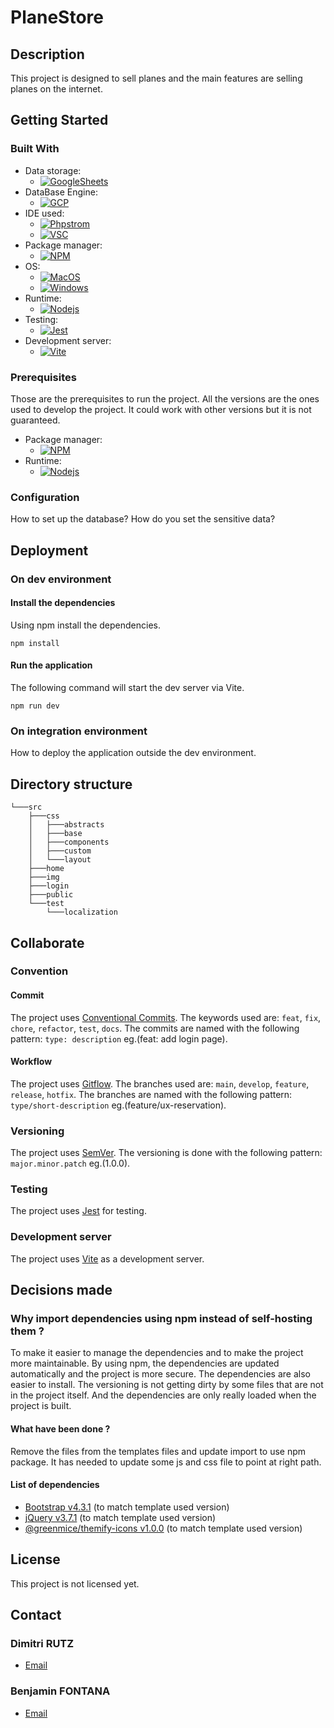 # PlaneStore

## Description

This project is designed to sell planes and the main features are selling planes on the internet.

## Getting Started

### Built With

* Data storage:
  * [![GoogleSheets]][GoogleSheets-url]
* DataBase Engine:
  * [![GCP]][GCP-url]
* IDE used:
  * [![Phpstrom]][Phpstrom-url]
  * [![VSC]][VSC-url]
* Package manager:
  * [![NPM]][NPM-url]
* OS:
  * [![MacOS]][MacOS-url]
  * [![Windows]][Windows-url]
* Runtime:
  * [![Nodejs]][Nodejs-url]
* Testing:
  * [![Jest]][Jest-url]
* Development server:
  * [![Vite]][Vite-url]

### Prerequisites

Those are the prerequisites to run the project. All the versions are the ones used to develop the project. It could work with other versions but it is not guaranteed.

* Package manager:
  * [![NPM]][NPM-url]
* Runtime:
  * [![Nodejs]][Nodejs-url]

### Configuration

How to set up the database?
How do you set the sensitive data?

## Deployment

### On dev environment

#### Install the dependencies

Using npm install the dependencies.

```shell
npm install
```

#### Run the application

The following command will start the dev server via Vite.

```shell
npm run dev
```

### On integration environment

How to deploy the application outside the dev environment.

## Directory structure

```shell
└───src
    ├───css
    │   ├───abstracts
    │   ├───base
    │   ├───components
    │   ├───custom
    │   └───layout
    ├───home
    ├───img
    ├───login
    ├───public
    └───test
        └───localization
```

## Collaborate

### Convention

#### Commit

The project uses [Conventional Commits][Commit-url]. The keywords used are: `feat`, `fix`, `chore`, `refactor`, `test`, `docs`. The commits are named with the following pattern: `type: description` eg.(feat: add login page).

#### Workflow

The project uses [Gitflow][GitFlow-url]. The branches used are: `main`, `develop`, `feature`, `release`, `hotfix`. The branches are named with the following pattern: `type/short-description` eg.(feature/ux-reservation).

### Versioning

The project uses [SemVer][SemVer-url]. The versioning is done with the following pattern: `major.minor.patch` eg.(1.0.0).

### Testing

The project uses [Jest][Jest-url] for testing.

### Development server

The project uses [Vite][Vite-url] as a development server.

## Decisions made

### Why import dependencies using npm instead of self-hosting them ?

To make it easier to manage the dependencies and to make the project more maintainable. By using npm, the dependencies are updated automatically and the project is more secure. The dependencies are also easier to install. The versioning is not getting dirty by some files that are not in the project itself. And the dependencies are only really loaded when the project is built.

#### What have been done ?

Remove the files from the templates files and update import to use npm package. It has needed to update some js and css file to point at right path.

#### List of dependencies

- [Bootstrap v4.3.1](https://www.npmjs.com/package/bootstrap/v/4.3.1) (to match template used version)
- [jQuery v3.7.1](https://www.npmjs.com/package/jquery/v/3.7.1) (to match template used version)
- [@greenmice/themify-icons v1.0.0](https://www.npmjs.com/package/@greenmice/themify-icons/v/1.0.0) (to match template used version)

## License

This project is not licensed yet.

## Contact

### Dimitri RUTZ

* [Email](mailto:dimitri.rutz@eduvaud.ch)

### Benjamin FONTANA

* [Email](mailto:benjamin.fontana@eduvaud.ch)

[GCP]: https://img.shields.io/badge/Google%20Cloud%20Platform-20232A?style=for-the-badge&logo=google-cloud&logoColor=google-cloud
[GCP-url]: https://cloud.google.com/
[GoogleSheets]: https://img.shields.io/badge/Google%20Sheets-20232A?style=for-the-badge&logo=google-sheets&logoColor=google-sheets
[GoogleSheets-url]: https://www.google.com/sheets/about/
[Phpstrom]: https://img.shields.io/badge/PhpStorm%202023.3.4-20232A?style=for-the-badge&logo=phpstorm&logoColor=phpstorm
[Phpstrom-url]: https://www.jetbrains.com/phpstorm/
[VSC]: https://img.shields.io/badge/Visual%20Studio%20Code%201.86.2-20232A?style=for-the-badge&logo=visual-studio-code&logoColor=007ACC
[VSC-url]: https://code.visualstudio.com/
[NPM]: https://img.shields.io/badge/npm%2010.4.0-20232A?style=for-the-badge&logo=npm&logoColor=npm
[NPM-url]: https://www.npmjs.com/
[MacOS]: https://img.shields.io/badge/macOS%20Sonoma-20232A?style=for-the-badge&logo=apple&logoColor=apple
[MacOS-url]: https://www.apple.com/
[Windows]: https://img.shields.io/badge/Windows%2011-20232A?style=for-the-badge&logo=windows&logoColor=0078D4
[Windows-url]: https://www.microsoft.com/
[Nodejs]: https://img.shields.io/badge/Node.js%2020.11-20232A?style=for-the-badge&logo=node.js&logoColor=node.js
[Nodejs-url]: https://nodejs.org/en/
[Jest]: https://img.shields.io/badge/Jest-20232A?style=for-the-badge&logo=jest&logoColor=jest
[Jest-url]: https://jestjs.io/
[Vite]: https://img.shields.io/badge/Vite-20232A?style=for-the-badge&logo=vite&logoColor=vite
[Vite-url]: https://vitejs.dev/
[GitFlow-url]: https://www.atlassian.com/git/tutorials/comparing-workflows/gitflow-workflow
[SemVer-url]: https://semver.org/
[Commit-url]: https://www.conventionalcommits.org/